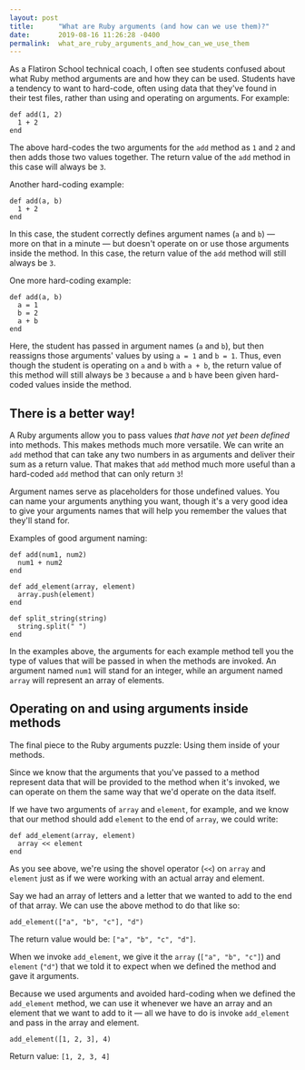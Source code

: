 ```yaml
---
layout: post
title:      "What are Ruby arguments (and how can we use them)?"
date:       2019-08-16 11:26:28 -0400
permalink:  what_are_ruby_arguments_and_how_can_we_use_them
---
```



As a Flatiron School technical coach, I often see students confused about what Ruby method arguments are and how they can be used. Students have a tendency to want to hard-code, often using data that they've found in their test files, rather than using and operating on arguments. For example:

```
def add(1, 2)
  1 + 2
end
```

The above hard-codes the two arguments for the `add` method as `1` and `2` and then adds those two values together. The return value of the `add` method in this case will always be `3`.

Another hard-coding example:

```
def add(a, b)
  1 + 2
end
```

In this case, the student correctly defines argument names (`a` and `b`) — more on that in a minute — but doesn't operate on or use those arguments inside the method. In this case, the return value of the `add` method will still always be `3`.

One more hard-coding example:

```
def add(a, b)
  a = 1
  b = 2
  a + b
end
```

Here, the student has passed in argument names (`a` and `b`), but then reassigns those arguments' values by using `a = 1` and `b = 1`. Thus, even though the student is operating on `a` and `b` with `a + b`, the return value of this method will still always be `3` because `a` and `b` have been given hard-coded values inside the method.

## There is a better way!

A Ruby arguments allow you to pass values *that have not yet been defined* into methods. This makes methods much more versatile. We can write an `add` method that can take any two numbers in as arguments and deliver their sum as a return value. That makes that `add` method much more useful than a hard-coded `add` method that can only return `3`!

Argument names serve as placeholders for those undefined values. You can name your arguments anything you want, though it's a very good idea to give your arguments names that will help you remember the values that they'll stand for.

Examples of good argument naming:

```
def add(num1, num2)
  num1 + num2
end
```

```
def add_element(array, element)
  array.push(element)
end
```

```
def split_string(string)
  string.split(" ")
end
```

In the examples above, the arguments for each example method tell you the type of values that will be passed in when the methods are invoked. An argument named `num1` will stand for an integer, while an argument named `array` will represent an array of elements.

## Operating on and using arguments inside methods

The final piece to the Ruby arguments puzzle: Using them inside of your methods.

Since we know that the arguments that you've passed to a method represent data that will be provided to the method when it's invoked, we can operate on them the same way that we'd operate on the data itself.

If we have two arguments of `array` and `element`, for example, and we know that our method should add `element` to the end of `array`, we could write:

```
def add_element(array, element)
  array << element
end
```

As you see above, we're using the shovel operator (`<<`) on `array` and `element` just as if we were working with an actual array and element.

Say we had an array of letters and a letter that we wanted to add to the end of that array. We can use the above method to do that like so:

```
add_element(["a", "b", "c"], "d")
```

The return value would be: `["a", "b", "c", "d"]`.

When we invoke `add_element`, we give it the `array` (`["a", "b", "c"]`) and `element` (`"d"`) that we told it to expect when we defined the method and gave it arguments.

Because we used arguments and avoided hard-coding when we defined the `add_element` method, we can use it whenever we have an array and an element that we want to add to it — all we have to do is invoke `add_element` and pass in the array and element.

```
add_element([1, 2, 3], 4)
```

Return value: `[1, 2, 3, 4]`








